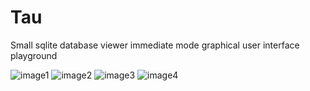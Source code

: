 # Tau
Small sqlite database viewer immediate mode graphical user interface playground

![image1](https://gist.github.com/user-attachments/assets/5dbc02a0-b39f-4b3e-8c4b-eff02f90f0d1)
![image2](https://gist.github.com/user-attachments/assets/3e4dc88d-1d77-46c3-b174-f500da99ce25)
![image3](https://gist.github.com/user-attachments/assets/d14a096d-527b-4f6f-868c-0d2469e3402d)
![image4](https://gist.github.com/user-attachments/assets/5f67ee08-8f9b-4dab-835f-4406ce200c46)

